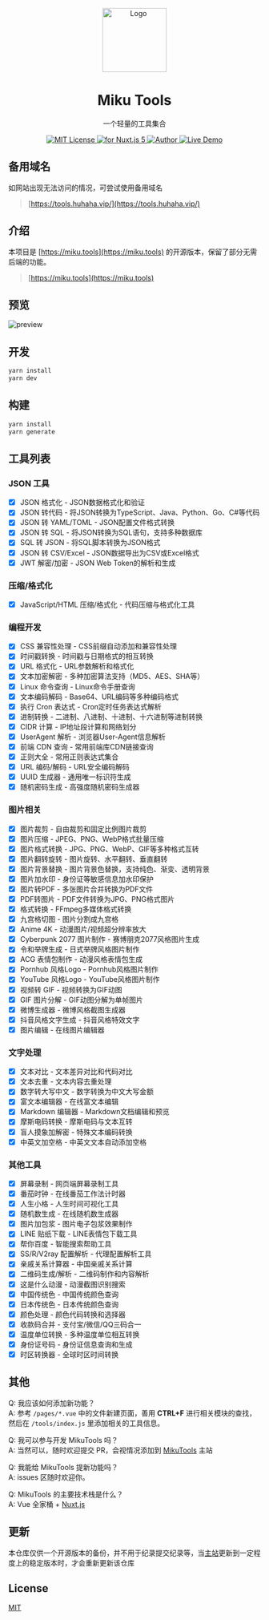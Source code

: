 <p align="center"><img src="./static/icon.png"
        alt="Logo" width="128" height="128" style="max-width: 100%;"></p>
<h1 align="center">Miku Tools</h1>
<p align="center">一个轻量的工具集合</p>
<p align="center">
    <a href="https://github.com/Ice-Hazymoon/MikuTools/blob/master/LICENSE">
        <img src="https://img.shields.io/github/license/Ice-Hazymoon/MikuTools.svg" alt="MIT License" />
    </a>
    <a href="https://vuejs.org/">
        <img src="https://img.shields.io/badge/nuxt.js-v5.x-green.svg" alt="for Nuxt.js 5">
    </a>
    <a href="http://imiku.me/">
        <img src="https://badgen.net/badge/author/Ice-Hazymoon/f2a" alt="Author">
    </a>
    <a href="https://miku.tools/">
        <img src="https://img.shields.io/badge/%F0%9F%9A%80-open--in--browser-e10079.svg" alt="Live Demo">
    </a>
</p>

## 备用域名

如网站出现无法访问的情况，可尝试使用备用域名

> [https://tools.huhaha.vip/](https://tools.huhaha.vip/)

## 介绍

本项目是 [https://miku.tools](https://miku.tools) 的开源版本，保留了部分无需后端的功能。

> [https://miku.tools](https://miku.tools)

## 预览

![preview](./static/preview.png)

## 开发

```bash
yarn install
yarn dev
```

## 构建

```bash
yarn install
yarn generate
```

## 工具列表

### JSON 工具
- [x] JSON 格式化 - JSON数据格式化和验证
- [x] JSON 转代码 - 将JSON转换为TypeScript、Java、Python、Go、C#等代码
- [x] JSON 转 YAML/TOML - JSON配置文件格式转换
- [x] JSON 转 SQL - 将JSON转换为SQL语句，支持多种数据库
- [x] SQL 转 JSON - 将SQL脚本转换为JSON格式
- [x] JSON 转 CSV/Excel - JSON数据导出为CSV或Excel格式
- [x] JWT 解密/加密 - JSON Web Token的解析和生成

### 压缩/格式化
- [x] JavaScript/HTML 压缩/格式化 - 代码压缩与格式化工具

### 编程开发
- [x] CSS 兼容性处理 - CSS前缀自动添加和兼容性处理
- [x] 时间戳转换 - 时间戳与日期格式的相互转换
- [x] URL 格式化 - URL参数解析和格式化
- [x] 文本加密解密 - 多种加密算法支持（MD5、AES、SHA等）
- [x] Linux 命令查询 - Linux命令手册查询
- [x] 文本编码解码 - Base64、URL编码等多种编码格式
- [x] 执行 Cron 表达式 - Cron定时任务表达式解析
- [x] 进制转换 - 二进制、八进制、十进制、十六进制等进制转换
- [x] CIDR 计算 - IP地址段计算和网络划分
- [x] UserAgent 解析 - 浏览器User-Agent信息解析
- [x] 前端 CDN 查询 - 常用前端库CDN链接查询
- [x] 正则大全 - 常用正则表达式集合
- [x] URL 编码/解码 - URL安全编码解码
- [x] UUID 生成器 - 通用唯一标识符生成
- [x] 随机密码生成 - 高强度随机密码生成器

### 图片相关
- [x] 图片裁剪 - 自由裁剪和固定比例图片裁剪
- [x] 图片压缩 - JPEG、PNG、WebP格式批量压缩
- [x] 图片格式转换 - JPG、PNG、WebP、GIF等多种格式互转
- [x] 图片翻转旋转 - 图片旋转、水平翻转、垂直翻转
- [x] 图片背景替换 - 图片背景色替换，支持纯色、渐变、透明背景
- [x] 图片加水印 - 身份证等敏感信息加水印保护
- [x] 图片转PDF - 多张图片合并转换为PDF文件
- [x] PDF转图片 - PDF文件转换为JPG、PNG格式图片
- [x] 格式转换 - FFmpeg多媒体格式转换
- [x] 九宫格切图 - 图片分割成九宫格
- [x] Anime 4K - 动漫图片/视频超分辨率放大
- [x] Cyberpunk 2077 图片制作 - 赛博朋克2077风格图片生成
- [x] 令和举牌生成 - 日式举牌风格图片制作
- [x] ACG 表情包制作 - 动漫风格表情包生成
- [x] Pornhub 风格Logo - Pornhub风格图片制作
- [x] YouTube 风格Logo - YouTube风格图片制作
- [x] 视频转 GIF - 视频转换为GIF动图
- [x] GIF 图片分解 - GIF动图分解为单帧图片
- [x] 微博生成器 - 微博风格截图生成器
- [x] 抖音风格文字生成 - 抖音风格特效文字
- [x] 图片编辑 - 在线图片编辑器

### 文字处理
- [x] 文本对比 - 文本差异对比和代码对比
- [x] 文本去重 - 文本内容去重处理
- [x] 数字转大写中文 - 数字转换为中文大写金额
- [x] 富文本编辑器 - 在线富文本编辑
- [x] Markdown 编辑器 - Markdown文档编辑和预览
- [x] 摩斯电码转换 - 摩斯电码与文本互转
- [x] 盲人摸象加解密 - 特殊文本编码转换
- [x] 中英文加空格 - 中英文文本自动添加空格

### 其他工具
- [x] 屏幕录制 - 网页端屏幕录制工具
- [x] 番茄时钟 - 在线番茄工作法计时器
- [x] 人生小格 - 人生时间可视化工具
- [x] 随机数生成 - 在线随机数生成器
- [x] 图片加包浆 - 图片电子包浆效果制作
- [x] LINE 贴纸下载 - LINE表情包下载工具
- [x] 帮你百度 - 智能搜索帮助工具
- [x] SS/R/V2ray 配置解析 - 代理配置解析工具
- [x] 亲戚关系计算器 - 中国亲戚关系计算
- [x] 二维码生成/解析 - 二维码制作和内容解析
- [x] 这是什么动漫 - 动漫截图识别搜索
- [x] 中国传统色 - 中国传统颜色查询
- [x] 日本传统色 - 日本传统颜色查询
- [x] 颜色处理 - 颜色代码转换和选择器
- [x] 收款码合并 - 支付宝/微信/QQ三码合一
- [x] 温度单位转换 - 多种温度单位相互转换
- [x] 身份证号码 - 身份证信息查询和生成
- [x] 时区转换器 - 全球时区时间转换

## 其他

Q: 我应该如何添加新功能？  
A: 参考 `/pages/*.vue` 中的文件新建页面，善用 **CTRL+F** 进行相关模块的查找，然后在 `/tools/index.js` 里添加相关的工具信息。

Q: 我可以参与开发 MikuTools 吗？  
A: 当然可以，随时欢迎提交 PR，会视情况添加到 [MikuTools](https://miku.tools) 主站

Q: 我能给 MikuTools 提新功能吗？  
A: issues 区随时欢迎你。

Q: MikuTools 的主要技术栈是什么？  
A: Vue 全家桶 + [Nuxt.js](https://zh.nuxtjs.org/)

## 更新

本仓库仅供一个开源版本的备份，并不用于纪录提交纪录等，当[主站](https://miku.tools)更新到一定程度上的稳定版本时，才会重新更新该仓库

## License

[MIT](https://github.com/Ice-Hazymoon/MikuTools/blob/master/LICENSE)
